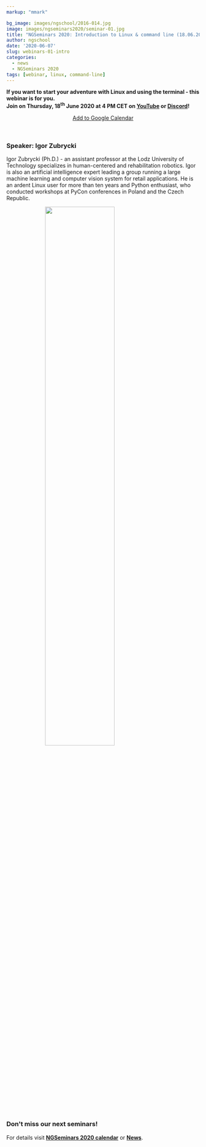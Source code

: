 ```yaml
---
markup: "mmark"

bg_image: images/ngschool/2016-014.jpg
image: images/ngseminars2020/seminar-01.jpg
title: "NGSeminars 2020: Introduction to Linux & command line (18.06.2020)"
author: ngschool
date: '2020-06-07'
slug: webinars-01-intro
categories:
  - news
  - NGSeminars 2020
tags: [webinar, linux, command-line]
---
```


<b>If you want to start your adventure with Linux and using the terminal - this webinar is for you.<br>
Join on Thursday, 18<sup>th</sup> June 2020 at 4 PM CET on <a href="https://www.youtube.com/NGSchoolEU" target="_blank">YouTube</a> or <a href="https://discord.gg/MhNeqwR" target="_blank">Discord</a>!</b>

<p style="text-align: center;"><a href="https://www.google.com/calendar/render?action=TEMPLATE&text=NGSeminar%3A+Introduction+to+Linux&dates=20200618T140000Z%2F20200618T160000Z" target="_blank" class="btn btn-primary">Add to Google Calendar <i class="far fa-calendar-plus"></i></a></p>

<br>

### Speaker: Igor Zubrycki

Igor Zubrycki (Ph.D.) - an assistant professor at the Lodz University of Technology specializes in human-centered and rehabilitation robotics. Igor is also an artificial intelligence expert leading a group running a large machine learning and computer vision system for retail applications. He is an ardent Linux user for more than ten years and Python enthusiast, who conducted workshops at PyCon conferences in Poland and the Czech Republic.

<img src="/images/ngseminars2020/zubrycki-igor.jpg" style="width: 60%; display: block; margin-left: auto; margin-right: auto; ">

<br>

### Don't miss our next seminars!
For details visit **[NGSeminars 2020 calendar](/ngseminars)** or **[News](/post)**.
